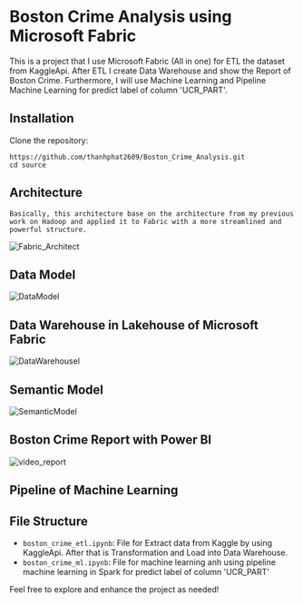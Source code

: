 # Boston Crime Analysis using Microsoft Fabric

This is a project that I use Microsoft Fabric (All in one) for ETL the dataset from KaggleApi. After ETL I create Data Warehouse and show the Report of Boston Crime. Furthermore, I will use Machine Learning and Pipeline Machine Learning for predict label of column 'UCR_PART'.

## Installation

Clone the repository:

```
https://github.com/thanhphat2609/Boston_Crime_Analysis.git
cd source
```

## Architecture
```
Basically, this architecture base on the architecture from my previous work on Hadoop and applied it to Fabric with a more streamlined and powerful structure.
```
![Fabric_Architect](https://github.com/thanhphat2609/Uber_Analytics/assets/84914537/af1f1c7e-cc73-40bf-b4de-baedc16365b4)

## Data Model
![DataModel](https://github.com/thanhphat2609/Boston_Crime_Analysis/assets/84914537/4127767c-4224-4819-84bc-13709916bebc)

## Data Warehouse in Lakehouse of Microsoft Fabric
![DataWarehousel](https://github.com/thanhphat2609/Boston_Crime_Analysis/assets/84914537/53c538d7-7944-4079-b388-53e513c5b27a)

## Semantic Model
![SemanticModel](https://github.com/thanhphat2609/Boston_Crime_Analysis/assets/84914537/bc8582aa-bfe7-438f-9bde-27c3254adcae)

## Boston Crime Report with Power BI
![video_report](https://github.com/thanhphat2609/Boston_Crime_Analysis/assets/84914537/a349362f-f16e-4649-b37f-5356da7c4837)

## Pipeline of Machine Learning

## File Structure

- `boston_crime_etl.ipynb`: File for Extract data from Kaggle by using KaggleApi. After that is Transformation and Load into Data Warehouse.
- `boston_crime_ml.ipynb`: File for machine learning anh using pipeline machine learning in Spark for predict label of column 'UCR_PART'

Feel free to explore and enhance the project as needed!

